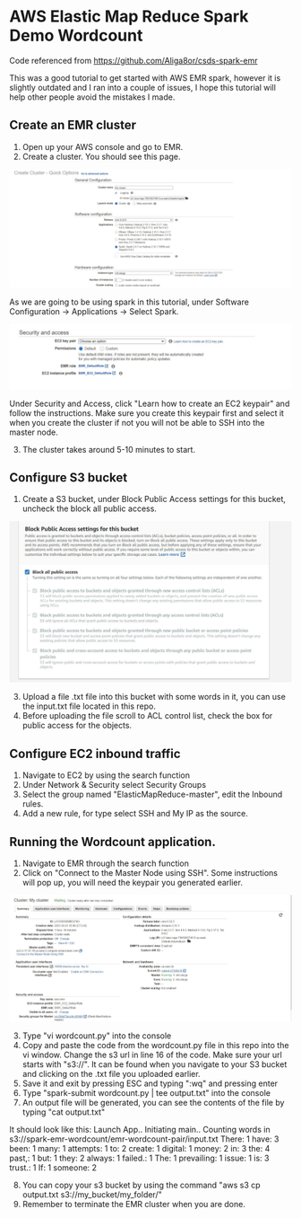 # AWS Elastic Map Reduce Spark Demo Wordcount

Code referenced from https://github.com/Aliga8or/csds-spark-emr

This was a good tutorial to get started with AWS EMR spark, however it is slightly outdated and I ran into a couple of issues, I hope this tutorial will help other people avoid the mistakes I made.

## Create an EMR cluster

1. Open up your AWS console and go to EMR.
2. Create a cluster. You should see this page.

![Alt text](https://github.com/jnganzh/aws-emrspark-wordcountdemo/blob/main/Reference%20Screenshots/01_Create_cluster.JPG "EMR Cluster Creation Page")

As we are going to be using spark in this tutorial, under Software Configuration -> Applications -> Select Spark.

![Alt text](https://github.com/jnganzh/aws-emrspark-wordcountdemo/blob/main/Reference%20Screenshots/02_SecurityAccess.JPG)

Under Security and Access, click "Learn how to create an EC2 keypair" and follow the instructions. Make sure you create this keypair first and select it when you create the cluster if not you will not be able to SSH into the master node.

3. The cluster takes around 5-10 minutes to start.

## Configure S3 bucket

1. Create a S3 bucket, under Block Public Access settings for this bucket, uncheck the block all public access.

![Alt text](https://github.com/jnganzh/aws-emrspark-wordcountdemo/blob/main/Reference%20Screenshots/03_AllowPublicAccess.JPG)

3. Upload a file .txt file into this bucket with some words in it, you can use the input.txt file located in this repo.
4. Before uploading the file scroll to ACL control list, check the box for public access for the objects.

## Configure EC2 inbound traffic

1. Navigate to EC2 by using the search function
2. Under Network & Security select Security Groups
3. Select the group named "ElasticMapReduce-master", edit the Inbound rules.
4. Add a new rule, for type select SSH and My IP as the source.

## Running the Wordcount application.

1. Navigate to EMR through the search function
2. Click on "Connect to the Master Node using SSH". Some instructions will pop up, you will need the keypair you generated earlier.

![Alt text](https://github.com/jnganzh/aws-emrspark-wordcountdemo/blob/main/Reference%20Screenshots/04_Connect.JPG)

3. Type "vi wordcount.py" into the console
4. Copy and paste the code from the wordcount.py file in this repo into the vi window. Change the s3 url in line 16 of the code. Make sure your url starts with "s3://". 
It can be found when you navigate to your S3 bucket and clicking on the .txt file you uploaded earlier.
5. Save it and exit by pressing ESC and typing ":wq" and pressing enter
6. Type "spark-submit wordcount.py | tee output.txt" into the console
7. An output file will be generated, you can see the contents of the file by typing "cat output.txt"

It should look like this:
Launch App..
Initiating main..
Counting words in  s3://spark-emr-wordcount/emr-wordcount-pair/input.txt
There: 1
have: 3
been: 1
many: 1
attempts: 1
to: 2
create: 1
digital: 1
money: 2
in: 3
the: 4
past,: 1
but: 1
they: 2
always: 1
failed.: 1
The: 1
prevailing: 1
issue: 1
is: 3
trust.: 1
If: 1
someone: 2

8. You can copy your s3 bucket by using the command "aws s3 cp output.txt s3://my_bucket/my_folder/"
9. Remember to terminate the EMR cluster when you are done.
